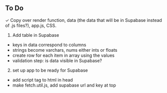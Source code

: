 ## To Do  
✓ Copy over render function, data (the data that will be in Supabase instead of .js files?), app.js, CSS.  
1. Add table in Supabase  
  - keys in data correspond to columns  
  - strings become varchars, nums either ints or floats  
  - create row for each item in array using the values  
  - validation step: is data visible in Supabase?  
2. set up app to be ready for Supabase  
  - add script tag to html in head  
  - make fetch.util.js, add supabase url and key at top  
